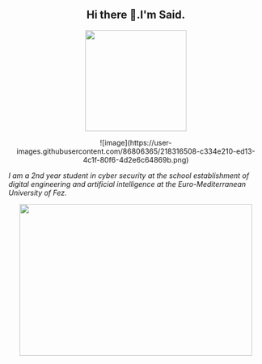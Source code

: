 
<h2 align="center"> Hi there 👋.I'm Said.</h2>

<p align="center">
    <img width="200" src="![image](https://user-images.githubusercontent.com/86806365/218316508-c334e210-ed13-4c1f-80f6-4d2e6c64869b.png)">
</p>
<p align="center">
![image](https://user-images.githubusercontent.com/86806365/218316508-c334e210-ed13-4c1f-80f6-4d2e6c64869b.png)
</p>

   *I am a 2nd year student in cyber security at the school establishment of digital engineering and artificial intelligence* 
   *at the Euro-Mediterranean University of Fez.*


<p align="center">
  <img width="460" height="300" src="![image](https://user-images.githubusercontent.com/86806365/218287016-ec1d9840-0732-4b11-8cd0-6a10df0494d5.png)">
</p>


<!--



**saidelouardi/saidelouardi** is a ✨ _special_ ✨ repository because its `README.md` (this file) appears on your GitHub profile.

Here are some ideas to get you started:

- 🔭 I’m currently working on ...
- 🌱 I’m currently learning ...
- 👯 I’m looking to collaborate on ...
- 🤔 I’m looking for help with ...
- 💬 Ask me about ...
- 📫 How to reach me: ...
- 😄 Pronouns: ...
- ⚡ Fun fact: ...
-->
